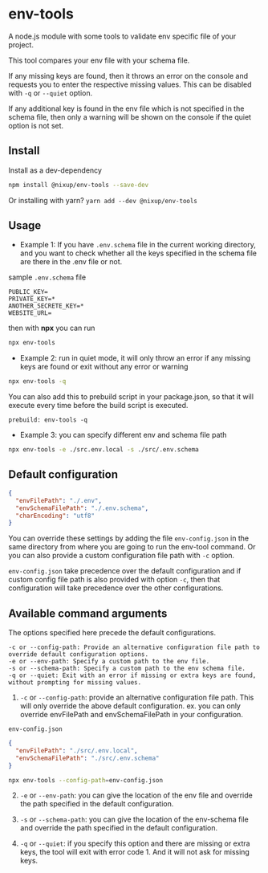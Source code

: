# env-tools

A node.js module with some tools to validate env specific file of your project.

This tool compares your env file with your schema file.

If any missing keys are found, then it throws an error on the console and requests you to enter the respective missing values.
This can be disabled with `-q` or `--quiet` option.

If any additional key is found in the env file which is not specified in the schema file,
then only a warning will be shown on the console if the quiet option is not set.

## Install

Install as a dev-dependency

```bash
npm install @nixup/env-tools --save-dev
```

Or installing with yarn? `yarn add --dev @nixup/env-tools`

## Usage

- Example 1:
  If you have `.env.schema` file in the current working directory,
  and you want to check whether all the keys specified in the schema file are there in the .env file or not.

sample `.env.schema` file

```
PUBLIC_KEY=
PRIVATE_KEY=*
ANOTHER_SECRETE_KEY=*
WEBSITE_URL=
```

then with **npx** you can run

```bash
npx env-tools
```

- Example 2:
  run in quiet mode, it will only throw an error if any missing keys are found or exit without any error or warning

```bash
npx env-tools -q
```

You can also add this to prebuild script in your package.json, so that it will execute every time before the build script is executed.

```
prebuild: env-tools -q
```

- Example 3:
  you can specify different env and schema file path

```bash
npx env-tools -e ./src.env.local -s ./src/.env.schema
```

## Default configuration

```json
{
  "envFilePath": "./.env",
  "envSchemaFilePath": "./.env.schema",
  "charEncoding": "utf8"
}
```

You can override these settings by adding the file `env-config.json` in the same directory from where you are going to run the env-tool command. Or you can also provide a custom configuration file path with `-c` option.

`env-config.json` take precedence over the default configuration and if custom config file path is also provided with option `-c`, then that configuration will take precedence over the other configurations.

## Available command arguments

The options specified here precede the default configurations.

```
-c or --config-path: Provide an alternative configuration file path to override default configuration options.
-e or --env-path: Specify a custom path to the env file.
-s or --schema-path: Specify a custom path to the env schema file.
-q or --quiet: Exit with an error if missing or extra keys are found, without prompting for missing values.
```

1. `-c` or `--config-path`: provide an alternative configuration file path. This will only override the above default configuration.
   ex. you can only override envFilePath and envSchemaFilePath in your configuration.

`env-config.json`

```json
{
  "envFilePath": "./src/.env.local",
  "envSchemaFilePath": "./src/.env.schema"
}
```

```bash
npx env-tools --config-path=env-config.json
```

2. `-e` or `--env-path`: you can give the location of the env file and override the path specified in the default configuration.

3. `-s` or `--schema-path`: you can give the location of the env-schema file and override the path specified in the default configuration.

4. `-q` or `--quiet`: if you specify this option and there are missing or extra keys, the tool will exit with error code 1. And it will not ask for missing keys.
